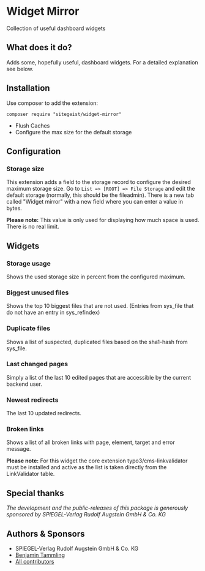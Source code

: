 # Widget Mirror
Collection of useful dashboard widgets

## What does it do?
Adds some, hopefully useful, dashboard widgets. For a detailed explanation see below.

## Installation
Use composer to add the extension:
```
composer require "sitegeist/widget-mirror"
```
* Flush Caches
* Configure the max size for the default storage

## Configuration
### Storage size

This extension adds a field to the storage record to configure the desired maximum storage size.
Go to `List => [ROOT] => File Storage` and edit the default storage (normally, this should be the fileadmin).
There is a new tab called "Widget mirror" with a new field where you can enter a value in bytes.

**Please note:** This value is only used for displaying how much space is used. There is no real limit.

## Widgets
### Storage usage
Shows the used storage size in percent from the configured maximum.

### Biggest unused files
Shows the top 10 biggest files that are not used.
(Entries from sys_file that do not have an entry in sys_refindex)

### Duplicate files
Shows a list of suspected, duplicated files based on the sha1-hash from sys_file.

### Last changed pages
Simply a list of the last 10 edited pages that are accessible by the current backend user.

### Newest redirects
The last 10 updated redirects.

### Broken links
Shows a list of all broken links with page, element, target and error message.

**Please note:** For this widget the core extension typo3/cms-linkvalidator must be installed and active as the list is taken directly from the LinkValidator table.


## Special thanks
*The development and the public-releases of this package is generously sponsored
by SPIEGEL-Verlag Rudolf Augstein GmbH & Co. KG*
## Authors & Sponsors
* SPIEGEL-Verlag Rudolf Augstein GmbH & Co. KG
* [Benjamin Tammling](https://github.com/Atomschinken)
* [All contributors](https://github.com/sitegeist/image-jack/graphs/contributors)
